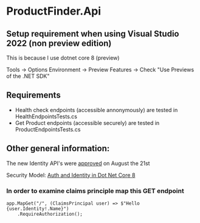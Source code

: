 # ProductFinder.Api

## Setup requirement when using Visual Studio 2022 (non preview edition)
This is because I use dotnet core 8 (preview)

Tools -> Options
Environment -> Preview Features -> Check "Use Previews of the .NET SDK"

## Requirements
- Health check endpoints (accessible annonymously) are tested in HealthEndpointsTests.cs
- Get Product endpoints (accessible securely) are tested in ProductEndpointsTests.cs

## Other general information:
The new Identity API's were [approved](https://github.com/dotnet/aspnetcore/issues/49424) on August the 21st

Security Model:
[Auth and Identity in Dot Net Core 8](https://devblogs.microsoft.com/dotnet/improvements-auth-identity-aspnetcore-8/)


### In order to examine claims principle map this GET endpoint
```cli
app.MapGet("/", (ClaimsPrincipal user) => $"Hello {user.Identity!.Name}")
    .RequireAuthorization();
```